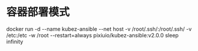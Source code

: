 # 容器部署模式

docker run -d --name kubez-ansible --net host -v /root/.ssh/:/root/.ssh/ -v /etc:/etc -w /root --restart=always pixiuio/kubez-ansible:v2.0.0 sleep infinity
